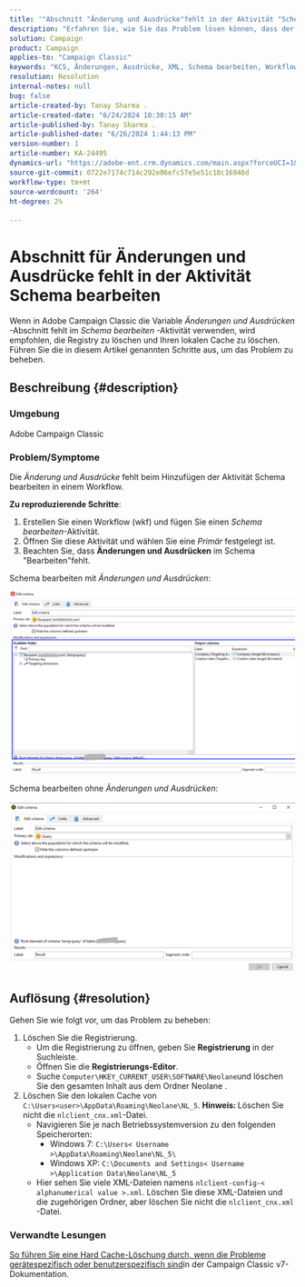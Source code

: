 ```yaml
---
title: '"Abschnitt "Änderung und Ausdrücke"fehlt in der Aktivität "Schema bearbeiten"'
description: "Erfahren Sie, wie Sie das Problem lösen können, dass der Abschnitt Änderungen und Ausdrücke in der Aktivität Schema bearbeiten in Adobe Campaign Classic fehlt."
solution: Campaign
product: Campaign
applies-to: "Campaign Classic"
keywords: "KCS, Änderungen, Ausdrücke, XML, Schema bearbeiten, Workflow, Adobe Campaign Classic, ACC"
resolution: Resolution
internal-notes: null
bug: false
article-created-by: Tanay Sharma .
article-created-date: "6/24/2024 10:30:15 AM"
article-published-by: Tanay Sharma .
article-published-date: "6/26/2024 1:44:13 PM"
version-number: 1
article-number: KA-24495
dynamics-url: "https://adobe-ent.crm.dynamics.com/main.aspx?forceUCI=1&pagetype=entityrecord&etn=knowledgearticle&id=2b9c87b9-1432-ef11-8409-000d3a5b439f"
source-git-commit: 0722e7174c714c292e86efc57e5e51c18c16946d
workflow-type: tm+mt
source-wordcount: '264'
ht-degree: 2%

---
```


# Abschnitt für Änderungen und Ausdrücke fehlt in der Aktivität Schema bearbeiten


Wenn in Adobe Campaign Classic die Variable *Änderungen und Ausdrücken* -Abschnitt fehlt im *Schema bearbeiten* -Aktivität verwenden, wird empfohlen, die Registry zu löschen und Ihren lokalen Cache zu löschen. Führen Sie die in diesem Artikel genannten Schritte aus, um das Problem zu beheben.

## Beschreibung {#description}


### Umgebung

Adobe Campaign Classic

### Problem/Symptome

Die *Änderung und Ausdrücke* fehlt beim Hinzufügen der Aktivität Schema bearbeiten in einem Workflow.

<b>Zu reproduzierende Schritte</b>:

1. Erstellen Sie einen Workflow (wkf) und fügen Sie einen *Schema bearbeiten*-Aktivität.
2. Öffnen Sie diese Aktivität und wählen Sie eine *Primär* festgelegt ist.
3. Beachten Sie, dass <b>Änderungen und Ausdrücken</b> im Schema &quot;Bearbeiten&quot;fehlt.


Schema bearbeiten mit *Änderungen und Ausdrücken*:

![](assets/___4a8490b8-1f32-ef11-8409-000d3a5b439f___.png)

Schema bearbeiten ohne *Änderungen und Ausdrücken*:

![](assets/___538490b8-1f32-ef11-8409-000d3a5b439f___.png)


## Auflösung {#resolution}


Gehen Sie wie folgt vor, um das Problem zu beheben:

1. Löschen Sie die Registrierung.
   - Um die Registrierung zu öffnen, geben Sie <b>Registrierung</b> in der Suchleiste.
   - Öffnen Sie die <b>Registrierungs-Editor</b>.
   - Suche `Computer\HKEY_CURRENT_USER\SOFTWARE\Neolane`und löschen Sie den gesamten Inhalt aus dem Ordner Neolane .
2. Löschen Sie den lokalen Cache von `C:\Users<user>\AppData\Roaming\Neolane\NL_5`. <b>Hinweis: </b>Löschen Sie nicht die `nlclient_cnx.xml`-Datei.
   - Navigieren Sie je nach Betriebssystemversion zu den folgenden Speicherorten:
      - Windows 7: `C:\Users< Username >\AppData\Roaming\Neolane\NL_5\`
      - Windows XP: `C:\Documents and Settings< Username >\Application Data\Neolane\NL_5`
   - Hier sehen Sie viele XML-Dateien namens `nlclient-config-< alphanumerical value >.xml`. Löschen Sie diese XML-Dateien und die zugehörigen Ordner, aber löschen Sie nicht die `nlclient_cnx.xml` -Datei.


### Verwandte Lesungen

[So führen Sie eine Hard Cache-Löschung durch, wenn die Probleme gerätespezifisch oder benutzerspezifisch sind](https://experienceleague.adobe.com/en/docs/campaign-classic/using/getting-started/starting-with-adobe-campaign/faq/faq-campaign-config#perform-hard-cache-clear)in der Campaign Classic v7-Dokumentation.


